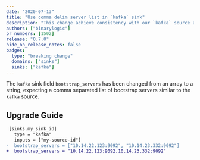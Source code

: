 ```yaml
---
date: "2020-07-13"
title: "Use comma delim server list in `kafka` sink"
description: "This change achieve consistency with our `kafka` source and other Kafka clients"
authors: ["binarylogic"]
pr_numbers: [1502]
release: "0.7.0"
hide_on_release_notes: false
badges:
  type: "breaking change"
  domains: ["sinks"]
  sinks: ["kafka"]
---
```


The `kafka` sink field `bootstrap_servers` has been changed from an array to a
string, expecting a comma separated list of bootstrap servers similar to the
`kafka` source.

## Upgrade Guide

```diff title="vector.toml"
 [sinks.my_sink_id]
   type = "kafka"
   inputs = ["my-source-id"]
-  bootstrap_servers = ["10.14.22.123:9092", "10.14.23.332:9092"]
+  bootstrap_servers = "10.14.22.123:9092,10.14.23.332:9092"
```
